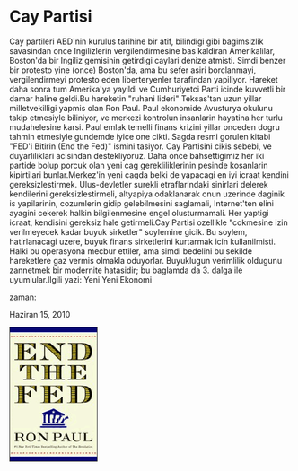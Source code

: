 # Cay Partisi
Cay partileri ABD'nin kurulus tarihine bir atif, bilindigi gibi  bagimsizlik savasindan once Ingilizlerin vergilendirmesine bas kaldiran  Amerikalilar, Boston'da bir Ingiliz gemisinin getirdigi caylari denize  atmisti. Simdi benzer bir protesto yine (once) Boston'da, ama bu sefer asiri  borclanmayi, vergilendirmeyi protesto eden liberteryenler tarafindan yapiliyor. Hareket daha sonra tum Amerika'ya yayildi ve Cumhuriyetci Parti icinde kuvvetli bir damar haline geldi.Bu hareketin "ruhani lideri" Teksas'tan uzun yillar milletvekilligi yapmis olan Ron Paul. Paul ekonomide Avusturya okulunu takip etmesiyle biliniyor, ve merkezi kontrolun insanlarin hayatina her turlu mudahelesine karsi. Paul emlak temelli finans krizini yillar onceden dogru tahmin etmesiyle gundemde iyice one cikti. Sagda resmi gorulen kitabi "FED'i Bitirin (End the Fed)" ismini tasiyor. Cay Partisini cikis sebebi, ve duyarliliklari acisindan destekliyoruz. Daha once bahsettigimiz her iki partide bolup porcuk olan yeni cag gerekliliklerinin pesinde kosanlarin kipirtilari bunlar.Merkez'in yeni cagda belki de yapacagi en iyi icraat kendini gereksizlestirmek. Ulus-devletler surekli etraflarindaki sinirlari delerek kendilerini gereksizlestirmeli, altyapiya odaklanarak onun uzerinde daginik is yapilarinin, cozumlerin gidip gelebilmesini saglamali, Internet'ten elini ayagini cekerek halkin bilgilenmesine engel olusturmamali. Her yaptigi icraat, kendisini gereksiz hale getirmeli.Cay Partisi ozellikle "cokmesine izin verilmeyecek kadar buyuk sirketler" soylemine gicik. Bu soylem, hatirlanacagi uzere, buyuk finans sirketlerini kurtarmak icin kullanilmisti. Halki bu operasyona mecbur ettiler, ama simdi bedelini bu sekilde hareketlere gaz vermis olmakla oduyorlar. Buyuklugun verimlilik oldugunu zannetmek bir modernite hatasidir; bu baglamda da 3. dalga ile uyumlular.Ilgili yazi: Yeni Yeni Ekonomi







zaman:

Haziran 15, 2010










![](end-the-fed.gif)
